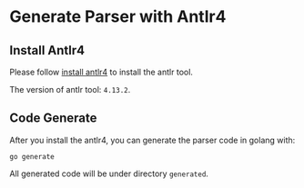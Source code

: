 # Generate Parser with Antlr4

## Install Antlr4

Please follow [install antlr4](https://github.com/antlr/antlr4/blob/master/doc/go-target.md) to install the antlr tool.

The version of antlr tool: `4.13.2`.

## Code Generate

After you install the antlr4, you can generate the parser code in golang with:

```shell
go generate
```

All generated code will be under directory `generated`.
